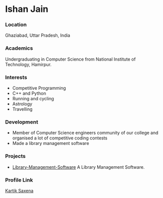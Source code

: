# Ishan Jain

### Location

Ghaziabad, Uttar Pradesh, India

### Academics

Undergraduating in Computer Science from National Institute of Technology, Hamirpur.

### Interests

- Competitive Programming
- C++ and Python
- Running and cycling
- Astrology
- Travelling

### Development

- Member of Computer Science engineers community of our college and organised a lot of competitive coding contests 
- Made a library management software 

### Projects

- [Library-Management-Software](https://github.com/SaxenaKartik/Library-Management-Software) A Library Management Software.

### Profile Link

[Kartik Saxena](https://github.com/SaxenaKartik)
